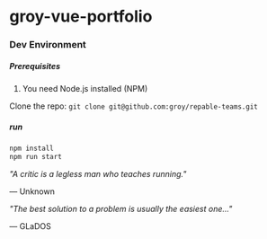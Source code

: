 # groy-vue-portfolio


### Dev Environment

##### Prerequisites

1. You need Node.js installed (NPM)



Clone the repo: `git clone git@github.com:groy/repable-teams.git`



##### run


```sh
npm install
npm run start
```

*"A critic is a legless man who teaches running."*

   — Unknown


*"The best solution to a problem is usually the easiest one…"*

   — GLaDOS